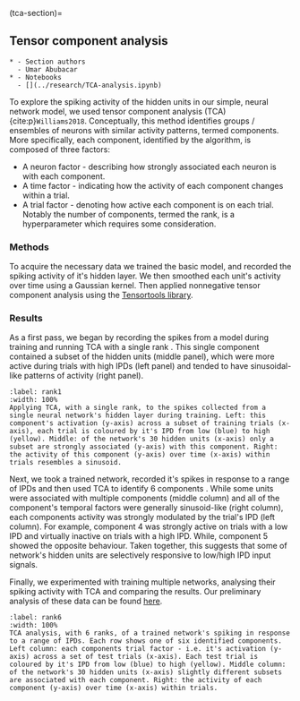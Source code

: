 (tca-section)=
## Tensor component analysis

```{list-table}
* - Section authors
  - Umar Abubacar
* - Notebooks
  - [](../research/TCA-analysis.ipynb)
```

To explore the spiking activity of the hidden units in our simple, neural network model, we used tensor component analysis (TCA) {cite:p}`Williams2018`. Conceptually, this method identifies groups / ensembles of neurons with similar activity patterns, termed components. More specifically, each component, identified by the algorithm, is composed of three factors:
* A neuron factor - describing how strongly associated each neuron is with each component.
* A time factor - indicating how the activity of each component changes within a trial. 
* A trial factor - denoting how active each component is on each trial.  
Notably the number of components, termed the rank, is a hyperparameter which requires some consideration. 

### Methods
To acquire the necessary data we trained the basic model, and recorded the spiking activity of it's hidden layer. We then smoothed each unit's activity over time using a Gaussian kernel. Then applied nonnegative tensor component analysis using the [Tensortools library](https://github.com/neurostatslab/tensortools).

### Results
As a first pass, we began by recording the spikes from a model during training and running TCA with a single rank [](#rank1). This single component contained a subset of the hidden units (middle panel), which were more active during trials with high IPDs (left panel) and tended to have sinusoidal-like patterns of activity (right panel).      

```{figure} sections/TCA/rank-1.png
:label: rank1
:width: 100%
Applying TCA, with a single rank, to the spikes collected from a single neural network's hidden layer during training. Left: this component's activation (y-axis) across a subset of training trials (x-axis), each trial is coloured by it's IPD from low (blue) to high (yellow). Middle: of the network's 30 hidden units (x-axis) only a subset are strongly associated (y-axis) with this component. Right: the activity of this component (y-axis) over time (x-axis) within trials resembles a sinusoid. 
```

Next, we took a trained network, recorded it's spikes in response to a range of IPDs and then used TCA to identify 6 components [](#rank6). While some units were associated with multiple components (middle column) and all of the component's temporal factors were generally sinusoid-like (right column), each components activity was strongly modulated by the trial's IPD (left column). For example, component 4 was strongly active on trials with a low IPD and virtually inactive on trials with a high IPD. While, component 5 showed the opposite behaviour. Taken together, this suggests that some of network's hidden units are selectively responsive to low/high IPD input signals. 

Finally, we experimented with training multiple networks, analysing their spiking activity with TCA and comparing the results. Our preliminary analysis of these data can be found [here](../../../research/TCA-analysis.ipynb). 

```{figure} sections/TCA/rank-6.png
:label: rank6
:width: 100%
TCA analysis, with 6 ranks, of a trained network's spiking in response to a range of IPDs. Each row shows one of six identified components. Left column: each components trial factor - i.e. it's activation (y-axis) across a set of test trials (x-axis). Each test trial is coloured by it's IPD from low (blue) to high (yellow). Middle column: of the network's 30 hidden units (x-axis) slightly different subsets are associated with each component. Right: the activity of each component (y-axis) over time (x-axis) within trials.
```